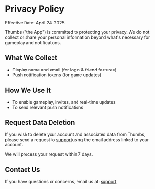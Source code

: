 # Privacy Policy

Effective Date: April 24, 2025

Thumbs ("the App") is committed to protecting your privacy. We do not collect or share your personal information beyond what's necessary for gameplay and notifications.

## What We Collect
- Display name and email (for login & friend features)
- Push notification tokens (for game updates)

## How We Use It
- To enable gameplay, invites, and real-time updates
- To send relevant push notifications

## Request Data Deletion

If you wish to delete your account and associated data from Thumbs, please send a request to [support](mailto:rene.reinertsen@gmail.com)using the email address linked to your account.

We will process your request within 7 days.


## Contact Us
If you have questions or concerns, email us at: [support](mailto:rene.reinertsen@gmail.com)
